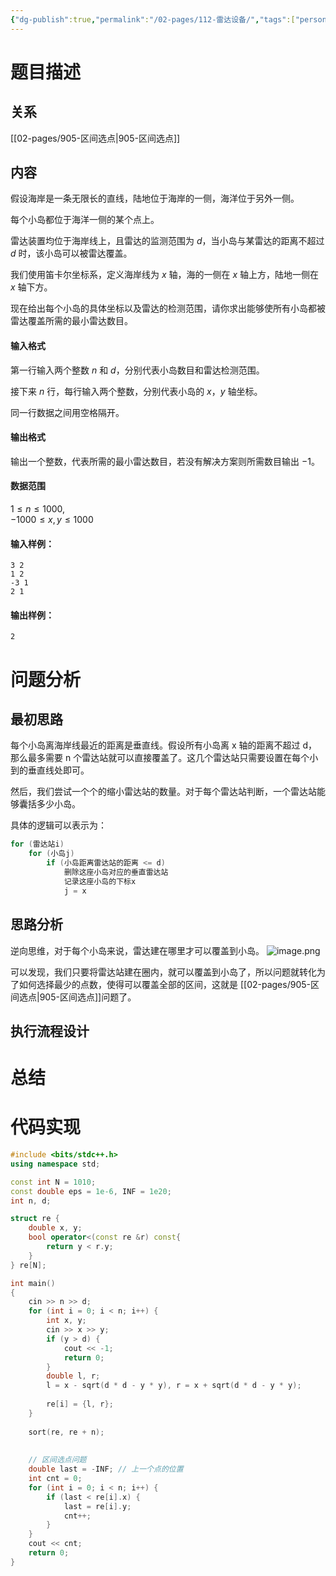 ```yaml
---
{"dg-publish":true,"permalink":"/02-pages/112-雷达设备/","tags":["personal/blog","algorithm/greedy","algorithm/sorting"]}
---
```



# 题目描述
## 关系
[[02-pages/905-区间选点\|905-区间选点]]
## 内容
假设海岸是一条无限长的直线，陆地位于海岸的一侧，海洋位于另外一侧。

每个小岛都位于海洋一侧的某个点上。

雷达装置均位于海岸线上，且雷达的监测范围为 $d$，当小岛与某雷达的距离不超过 $d$ 时，该小岛可以被雷达覆盖。

我们使用笛卡尔坐标系，定义海岸线为 $x$ 轴，海的一侧在 $x$ 轴上方，陆地一侧在 $x$ 轴下方。

现在给出每个小岛的具体坐标以及雷达的检测范围，请你求出能够使所有小岛都被雷达覆盖所需的最小雷达数目。

#### 输入格式

第一行输入两个整数 $n$ 和 $d$，分别代表小岛数目和雷达检测范围。

接下来 $n$ 行，每行输入两个整数，分别代表小岛的 $x，y$ 轴坐标。

同一行数据之间用空格隔开。

#### 输出格式

输出一个整数，代表所需的最小雷达数目，若没有解决方案则所需数目输出 $-1$。

#### 数据范围

$1 \le n \le 1000$,  
$-1000 \le x,y \le 1000$

#### 输入样例：

```
3 2
1 2
-3 1
2 1
```

#### 输出样例：

```
2
```
# 问题分析
## 最初思路
每个小岛离海岸线最近的距离是垂直线。假设所有小岛离 x 轴的距离不超过 d，那么最多需要 n 个雷达站就可以直接覆盖了。这几个雷达站只需要设置在每个小到的垂直线处即可。

然后，我们尝试一个个的缩小雷达站的数量。对于每个雷达站判断，一个雷达站能够囊括多少小岛。

具体的逻辑可以表示为：
```c++
for (雷达站i)
	for (小岛j)
		if (小岛距离雷达站的距离 <= d)
			删除这座小岛对应的垂直雷达站
			记录这座小岛的下标x
			j = x
```
## 思路分析
逆向思维，对于每个小岛来说，雷达建在哪里才可以覆盖到小岛。
![image.png](https://yelanyanyu-img-bed.oss-cn-hangzhou.aliyuncs.com/img/blog/2024/03/20240320193232.png)

可以发现，我们只要将雷达站建在圈内，就可以覆盖到小岛了，所以问题就转化为了如何选择最少的点数，使得可以覆盖全部的区间，这就是 [[02-pages/905-区间选点\|905-区间选点]]问题了。
## 执行流程设计

# 总结

# 代码实现
```c++
#include <bits/stdc++.h>
using namespace std;

const int N = 1010;
const double eps = 1e-6, INF = 1e20;
int n, d;

struct re {
    double x, y;
    bool operator<(const re &r) const{
        return y < r.y;
    }
} re[N];

int main()
{
    cin >> n >> d;
    for (int i = 0; i < n; i++) {
        int x, y;
        cin >> x >> y;
        if (y > d) {
            cout << -1;
            return 0;
        }
        double l, r;
        l = x - sqrt(d * d - y * y), r = x + sqrt(d * d - y * y);
        
        re[i] = {l, r};
    }
    
    sort(re, re + n);
    
    
    // 区间选点问题
    double last = -INF; // 上一个点的位置
    int cnt = 0;
    for (int i = 0; i < n; i++) {
        if (last < re[i].x) {
            last = re[i].y;
            cnt++;
        }
    }
    cout << cnt;
    return 0;
}
```